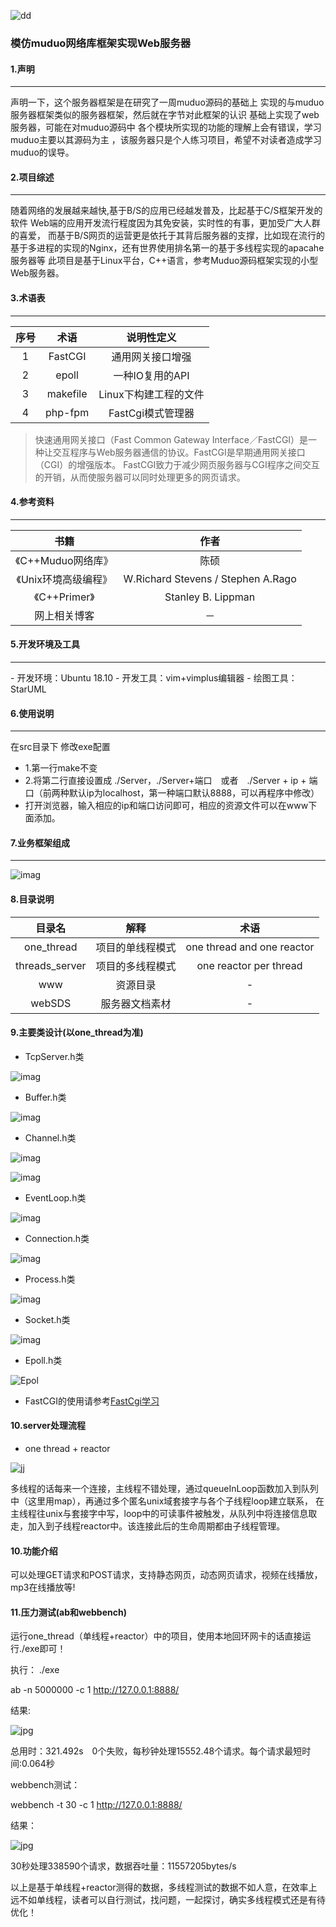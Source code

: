 ![dd](logo.png)
### 模仿muduo网络库框架实现Web服务器

#### 1.声明
<hr>
<p>声明一下，这个服务器框架是在研究了一周muduo源码的基础上
实现的与muduo服务器框架类似的服务器框架，然后就在字节对此框架的认识
基础上实现了web服务器，可能在对muduo源码中
各个模块所实现的功能的理解上会有错误，学习muduo主要以其源码为主
，该服务器只是个人练习项目，希望不对读者造成学习muduo的误导。</p>

#### 2.项目综述
<hr>
随着网络的发展越来越快,基于B/S的应用已经越发普及，比起基于C/S框架开发的软件
Web端的应用开发流行程度因为其免安装，实时性的有事，更加受广大人群的喜爱，
而基于B/S网页的运营更是依托于其背后服务器的支撑，比如现在流行的基于多进程的实现的Nginx，还有世界使用排名第一的基于多线程实现的apacahe服务器等
此项目是基于Linux平台，C++语言，参考Muduo源码框架实现的小型Web服务器。

#### 3.术语表

<hr>

| 序号 | 术语 |说明性定义|
|:----:|:---:|:----:|
| 1 |FastCGI |通用网关接口增强|
|2|epoll|一种IO复用的API|
|3|makefile|Linux下构建工程的文件|
|4|php-fpm|FastCgi模式管理器|

> 快速通用网关接口（Fast Common Gateway Interface／FastCGI）是一种让交互程序与Web服务器通信的协议。FastCGI是早期通用网关接口（CGI）的增强版本。
FastCGI致力于减少网页服务器与CGI程序之间交互的开销，从而使服务器可以同时处理更多的网页请求。

#### 4.参考资料
<hr>

|书籍|作者|
|:----:|:---:|
|《C++Muduo网络库》|陈硕|
|《Unix环境高级编程》|W.Richard Stevens / Stephen A.Rago |
|《C++Primer》|Stanley B. Lippman|
|网上相关博客|－|

#### 5.开发环境及工具
<hr>
- 开发环境：Ubuntu 18.10
- 开发工具：vim+vimplus编辑器
- 绘图工具：StarUML

#### 6.使用说明

<hr>

在src目录下
修改exe配置
- 1.第一行make不变
- 2.将第二行直接设置成
./Server，./Server+端口　或者　./Server + ip + 端口（前两种默认ip为localhost，第一种端口默认8888，可以再程序中修改）
- 打开浏览器，输入相应的ip和端口访问即可，相应的资源文件可以在www下面添加。

#### 7.业务框架组成
<hr>

![imag](plat.jpg)

#### 8.目录说明

|目录名|解释|术语|
|:--------:| :-------------:|:--:|
|one_thread|项目的单线程模式|one thread and one reactor|
|threads_server|项目的多线程模式|one reactor per thread|
|www|资源目录|-|
|webSDS|服务器文档素材|-|

#### 9.主要类设计(以one_thread为准)

- TcpServer.h类

![imag](server.jpg)

- Buffer.h类

![imag](buffer.jpg)

- Channel.h类

![imag](channel.jpg)

![imag](channel2.jpg)
    
- EventLoop.h类

![imag](eventloop.jpg)

- Connection.h类

![imag](connection.jpg)

- Process.h类

![imag](process.jpg)

- Socket.h类


![imag](socket.jpg)


- Epoll.h类

![Epol](epoll.jpg)

- FastCGI的使用请参考[FastCgi学习](https://blog.csdn.net/qq_41681241/article/details/98582960)

#### 10.server处理流程

- one thread + reactor

![jj](one_thread.jpg)

多线程的话每来一个连接，主线程不错处理，通过queueInLoop函数加入到队列中（这里用map），再通过多个匿名unix域套接字与各个子线程loop建立联系，
在主线程往unix与套接字中写，loop中的可读事件被触发，从队列中将连接信息取走，加入到子线程reactor中。该连接此后的生命周期都由子线程管理。

#### 10.功能介绍

可以处理GET请求和POST请求，支持静态网页，动态网页请求，视频在线播放，mp3在线播放等!


#### 11.压力测试(ab和webbench)

运行one_thread（单线程+reactor）中的项目，使用本地回环网卡的话直接运行./exe即可！

执行：
./exe 

ab -n 5000000 -c 1 http://127.0.0.1:8888/

结果:

![jpg](ab.jpg)

总用时：321.492s　0个失败，每秒钟处理15552.48个请求。每个请求最短时间:0.064秒

webbench测试：

webbench  -t 30 -c 1 http://127.0.0.1:8888/

结果：

![jpg](webbench.jpg)

30秒处理338590个请求，数据吞吐量：11557205bytes/s

以上是基于单线程+reactor测得的数据，多线程测试的数据不如人意，在效率上远不如单线程，读者可以自行测试，找问题，一起探讨，确实多线程模式还是有待优化！

